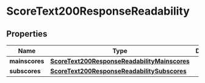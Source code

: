 
# ScoreText200ResponseReadability

## Properties
| Name | Type | Description | Notes |
| ------------ | ------------- | ------------- | ------------- |
| **mainscores** | [**ScoreText200ResponseReadabilityMainscores**](ScoreText200ResponseReadabilityMainscores.md) |  |  [optional] |
| **subscores** | [**ScoreText200ResponseReadabilitySubscores**](ScoreText200ResponseReadabilitySubscores.md) |  |  [optional] |



